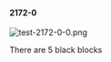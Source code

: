 #### 2172-0
![test-2172-0-0.png](https://github.com/lil-lab/nlvr/raw/master/nlvr/test/images/5/test-2172-0-0.png "test-2172-0-0.png")

There are 5 black blocks